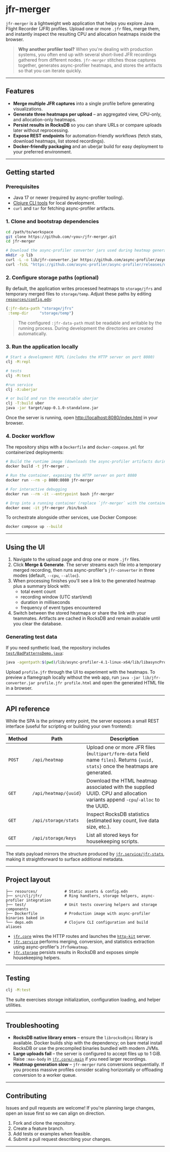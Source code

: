 # jfr-merger

`jfr-merger` is a lightweight web application that helps you explore Java Flight Recorder (JFR) profiles. Upload one or more `.jfr` files, merge them, and instantly inspect the resulting CPU and allocation heatmaps inside the browser.

> **Why another profiler tool?**
> When you're dealing with production systems, you often end up with several short-lived JFR recordings gathered from different nodes. `jfr-merger` stitches those captures together, generates async-profiler heatmaps, and stores the artifacts so that you can iterate quickly.

---

## Features

- **Merge multiple JFR captures** into a single profile before generating visualizations.
- **Generate three heatmaps per upload** – an aggregated view, CPU-only, and allocation-only heatmaps.
- **Persist results in RocksDB** so you can share URLs or compare uploads later without reprocessing.
- **Expose REST endpoints** for automation-friendly workflows (fetch stats, download heatmaps, list stored recordings).
- **Docker-friendly packaging** and an uberjar build for easy deployment to your preferred environment.

---

## Getting started

### Prerequisites

- Java 17 or newer (required by async-profiler tooling).
- [Clojure CLI tools](https://clojure.org/guides/getting_started) for local development.
- `curl` and `tar` for fetching async-profiler artifacts.

### 1. Clone and bootstrap dependencies

```bash
cd /path/to/workspace
git clone https://github.com/<you>/jfr-merger.git
cd jfr-merger

# Download the async-profiler converter jars used during heatmap generation
mkdir -p lib
curl -L -o lib/jfr-converter.jar https://github.com/async-profiler/async-profiler/releases/download/v4.1/jfr-converter.jar
curl -fsSL "https://github.com/async-profiler/async-profiler/releases/download/v4.1/async-profiler-4.1-linux-x64.tar.gz" | tar -xz -C lib
```

### 2. Configure storage paths (optional)

By default, the application writes processed heatmaps to `storage/jfrs` and temporary merged files to `storage/temp`. Adjust these paths by editing [`resources/config.edn`](resources/config.edn):

```clojure
{:jfr-data-path "storage/jfrs"
 :temp-dir     "storage/temp"}
```

> The configured `:jfr-data-path` must be readable and writable by the running process. During development the directories are created automatically.

### 3. Run the application locally

```bash
# Start a development REPL (includes the HTTP server on port 8080)
clj -M:repl

# tests
clj -M:test

#run service
clj -X:uberjar

# or build and run the executable uberjar
clj -T:build uber
java -jar target/app-0.1.0-standalone.jar
```

Once the server is running, open [http://localhost:8080/index.html](http://localhost:8080/index.html) in your browser.

### 4. Docker workflow

The repository ships with a `Dockerfile` and `docker-compose.yml` for containerized deployments:

```bash
# Build the runtime image (downloads the async-profiler artifacts during build)
docker build -t jfr-merger .

# Run the container, exposing the HTTP server on port 8080
docker run --rm -p 8080:8080 jfr-merger

# For interactive debugging
docker run --rm -it --entrypoint bash jfr-merger

# Drop into a running container (replace `jfr-merger` with the container name)
docker exec -it jfr-merger /bin/bash
```

To orchestrate alongside other services, use Docker Compose:

```bash
docker compose up --build
```

---

## Using the UI

1. Navigate to the upload page and drop one or more `.jfr` files.
2. Click **Merge & Generate**. The server streams each file into a temporary merged recording, then runs async-profiler's `jfr-converter` in three modes (default, `--cpu`, `--alloc`).
3. When processing finishes you'll see a link to the generated heatmap plus a summary block with:
   - total event count
   - recording window (UTC start/end)
   - duration in milliseconds
   - frequency of event types encountered
4. Switch between the stored heatmaps or share the link with your teammates. Artifacts are cached in RocksDB and remain available until you clear the database.

### Generating test data

If you need synthetic load, the repository includes [`test/BadPatternsDemo.java`](test/BadPatternsDemo.java):

```bash
java -agentpath:$(pwd)/lib/async-profiler-4.1-linux-x64/lib/libasyncProfiler.so=start,event=cpu,file=profile.jfr test/BadPatternsDemo.java
```

Upload `profile.jfr` through the UI to experiment with the heatmaps. To preview a flamegraph locally without the web app, run
`java -jar lib/jfr-converter.jar profile.jfr profile.html` and open the generated HTML file in a browser.

---

## API reference

While the SPA is the primary entry point, the server exposes a small REST interface (useful for scripting or building your own frontend):

| Method | Path                    | Description |
| ------ | ----------------------- | ----------- |
| `POST` | `/api/heatmap`          | Upload one or more JFR files (`multipart/form-data` field name `files`). Returns `{uuid, stats}` once the heatmaps are generated. |
| `GET`  | `/api/heatmap/{uuid}`   | Download the HTML heatmap associated with the supplied UUID. CPU and allocation variants append `-cpu`/`-alloc` to the UUID. |
| `GET`  | `/api/storage/stats`    | Inspect RocksDB statistics (estimated key count, live data size, etc.). |
| `GET`  | `/api/storage/keys`     | List all stored keys for housekeeping scripts. |

The stats payload mirrors the structure produced by [`jfr.service/jfr-stats`](src/clj/jfr/service.clj), making it straightforward to surface additional metadata.

---

## Project layout

```
├── resources/            # Static assets & config.edn
├── src/clj/jfr/          # Ring handlers, storage helpers, async-profiler integration
├── test/                 # Unit tests covering helpers and storage components
├── Dockerfile            # Production image with async-profiler binaries baked in
└── deps.edn              # Clojure CLI configuration and build aliases
```

- [`jfr.core`](src/clj/jfr/core.clj) wires the HTTP routes and launches the [`http-kit`](https://github.com/http-kit/http-kit) server.
- [`jfr.service`](src/clj/jfr/service.clj) performs merging, conversion, and statistics extraction using async-profiler's `JfrToHeatmap`.
- [`jfr.storage`](src/clj/jfr/storage.clj) persists results in RocksDB and exposes simple housekeeping helpers.

---

## Testing

```bash
clj -M:test
```

The suite exercises storage initialization, configuration loading, and helper utilities.

---

## Troubleshooting

- **RocksDB native library errors** – ensure the `librocksdbjni` library is available. Docker builds ship with the dependency; on bare metal install RocksDB or use the precompiled binaries bundled with modern JVMs.
- **Large uploads fail** – the server is configured to accept files up to 1 GiB. Raise `:max-body` in [`jfr.core/-main`](src/clj/jfr/core.clj) if you need larger recordings.
- **Heatmap generation slow** – `jfr-merger` runs conversions sequentially. If you process massive profiles consider scaling horizontally or offloading conversion to a worker queue.

---

## Contributing

Issues and pull requests are welcome! If you're planning large changes, open an issue first so we can align on direction.

1. Fork and clone the repository.
2. Create a feature branch.
3. Add tests or examples when feasible.
4. Submit a pull request describing your changes.

---

